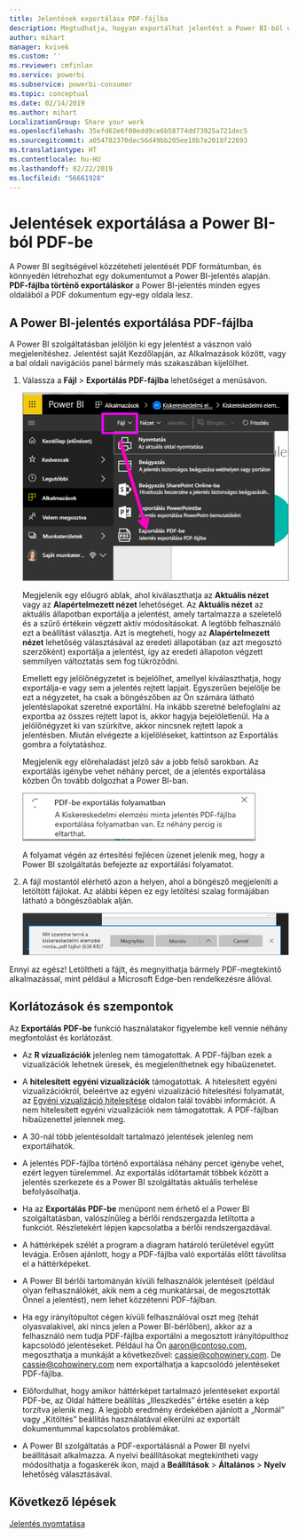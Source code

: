 ```yaml
---
title: Jelentések exportálása PDF-fájlba
description: Megtudhatja, hogyan exportálhat jelentést a Power BI-ból egy PDF-fájlba.
author: mihart
manager: kvivek
ms.custom: ''
ms.reviewer: cmfinlan
ms.service: powerbi
ms.subservice: powerbi-consumer
ms.topic: conceptual
ms.date: 02/14/2019
ms.author: mihart
LocalizationGroup: Share your work
ms.openlocfilehash: 35efd62e6f00edd9ce6b58774dd73925a721dec5
ms.sourcegitcommit: a054782370dec56d49bb205ee10b7e2018f22693
ms.translationtype: HT
ms.contentlocale: hu-HU
ms.lasthandoff: 02/22/2019
ms.locfileid: "56661928"
---
```

# <a name="export-reports-from-power-bi-to-pdf"></a>Jelentések exportálása a Power BI-ból PDF-be
A Power BI segítségével közzéteheti jelentését PDF formátumban, és könnyedén létrehozhat egy dokumentumot a Power BI-jelentés alapján. **PDF-fájlba történő exportáláskor** a Power BI-jelentés minden egyes oldalából a PDF dokumentum egy-egy oldala lesz.

## <a name="how-to-export-your-power-bi-report-to-pdf"></a>A Power BI-jelentés exportálása PDF-fájlba
A Power BI szolgáltatásban jelöljön ki egy jelentést a vásznon való megjelenítéshez. Jelentést saját Kezdőlapján, az Alkalmazások között, vagy a bal oldali navigációs panel bármely más szakaszában kijelölhet.

1. Válassza a **Fájl** > **Exportálás PDF-fájlba** lehetőséget a menüsávon.

    ![Válassza a Fájl lehetőséget a menüsávon, majd az Exportálás PDF-be elemre mutató nyilat](media/end-user-pdf/power-bi-export-pdf.png)

    Megjelenik egy előugró ablak, ahol kiválaszthatja az **Aktuális nézet** vagy az **Alapértelmezett nézet** lehetőséget.  Az **Aktuális nézet** az aktuális állapotban exportálja a jelentést, amely tartalmazza a szeletelő és a szűrő értékein végzett aktív módosításokat.  A legtöbb felhasználó ezt a beállítást választja.  Azt is megteheti, hogy az **Alapértelmezett nézet** lehetőség választásával az eredeti állapotában (az azt megosztó szerzőként) exportálja a jelentést, így az eredeti állapoton végzett semmilyen változtatás sem fog tükröződni.
    
    Emellett egy jelölőnégyzetet is bejelölhet, amellyel kiválaszthatja, hogy exportálja-e vagy sem a jelentés rejtett lapjait.  Egyszerűen bejelölje be ezt a négyzetet, ha csak a böngészőben az Ön számára látható jelentéslapokat szeretné exportálni.  Ha inkább szeretné belefoglalni az exportba az összes rejtett lapot is, akkor hagyja bejelöletlenül.  Ha a jelölőnégyzet ki van szürkítve, akkor nincsnek rejtett lapok a jelentésben.  Miután elvégezte a kijelöléseket, kattintson az Exportálás gombra a folytatáshoz.
    
    Megjelenik egy előrehaladást jelző sáv a jobb felső sarokban. Az exportálás igénybe vehet néhány percet, de a jelentés exportálása közben Ön tovább dolgozhat a Power BI-ban.

    ![Exportálás előrehaladása üzenet](media/end-user-pdf/power-bi-export-message.png)

    A folyamat végén az értesítési fejlécen üzenet jelenik meg, hogy a Power BI szolgáltatás befejezte az exportálási folyamatot.

2. A fájl mostantól elérhető azon a helyen, ahol a böngésző megjeleníti a letöltött fájlokat. Az alábbi képen ez egy letöltési szalag formájában látható a böngészőablak alján.

    ![A letöltött fájl helye](media/end-user-pdf/power-bi-save-file.png)

Ennyi az egész! Letöltheti a fájlt, és megnyithatja bármely PDF-megtekintő alkalmazással, mint például a Microsoft Edge-ben rendelkezésre állóval.


## <a name="limitations-and-considerations"></a>Korlátozások és szempontok
Az **Exportálás PDF-be** funkció használatakor figyelembe kell vennie néhány megfontolást és korlátozást.

* Az **R vizualizációk** jelenleg nem támogatottak. A PDF-fájlban ezek a vizualizációk lehetnek üresek, és megjeleníthetnek egy hibaüzenetet.  

* A **hitelesített** **egyéni vizualizációk** támogatottak. A hitelesített egyéni vizualizációkról, beleértve az egyéni vizualizáció hitelesítési folyamatát, az [Egyéni vizualizáció hitelesítése](../power-bi-custom-visuals-certified.md) oldalon talál további információt. A nem hitelesített egyéni vizualizációk nem támogatottak. A PDF-fájlban hibaüzenettel jelennek meg.   

* A 30-nál több jelentésoldalt tartalmazó jelentések jelenleg nem exportálhatók.

* A jelentés PDF-fájlba történő exportálása néhány percet igénybe vehet, ezért legyen türelemmel. Az exportálás időtartamát többek között a jelentés szerkezete és a Power BI szolgáltatás aktuális terhelése befolyásolhatja.

* Ha az **Exportálás PDF-be** menüpont nem érhető el a Power BI szolgáltatásban, valószínűleg a bérlői rendszergazda letiltotta a funkciót. Részletekért lépjen kapcsolatba a bérlői rendszergazdával.

* A háttérképek szélét a program a diagram határoló területével együtt levágja. Erősen ajánlott, hogy a PDF-fájlba való exportálás előtt távolítsa el a háttérképeket.

* A Power BI bérlői tartományán kívüli felhasználók jelentéseit (például olyan felhasználókét, akik nem a cég munkatársai, de megosztották Önnel a jelentést), nem lehet közzétenni PDF-fájlban.

* Ha egy irányítópultot cégen kívüli felhasználóval oszt meg (tehát olyasvalakivel, aki nincs jelen a Power BI-bérlőben), akkor az a felhasználó nem tudja PDF-fájlba exportálni a megosztott irányítópulthoz kapcsolódó jelentéseket. Például ha Ön aaron@contoso.com, megoszthatja a munkáját a következővel: cassie@cohowinery.com. De cassie@cohowinery.com nem exportálhatja a kapcsolódó jelentéseket PDF-fájlba.

* Előfordulhat, hogy amikor háttérképet tartalmazó jelentéseket exportál PDF-be, az Oldal háttere beállítás „Illeszkedés” értéke esetén a kép torzítva jelenik meg.  A legjobb eredmény érdekében ajánlott a „Normál” vagy „Kitöltés” beállítás használatával elkerülni az exportált dokumentummal kapcsolatos problémákat.

* A Power BI szolgáltatás a PDF-exportálásnál a Power BI nyelvi beállításait alkalmazza. A nyelvi beállításokat megtekintheti vagy módosíthatja a fogaskerék ikon, majd a **Beállítások** > **Általános** > **Nyelv** lehetőség választásával.

## <a name="next-steps"></a>Következő lépések
[Jelentés nyomtatása](end-user-print.md)
